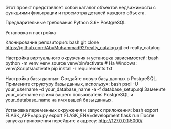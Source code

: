 Этот проект представляет собой каталог объектов недвижимости с функциями фильтрации и просмотра деталей каждого объекта.

Предварительные требования
Python 3.6+
PostgreSQL

Установка и настройка

Клонирование репозитория:
bash
git clone https://github.com/AbuMuhammad92/realty_catalog.git
cd realty_catalog

Настройка виртуального окружения и установка зависимостей:
bash
python -m venv venv
source venv/bin/activate  # На Windows: venv\Scripts\activate
pip install -r requirements.txt

Настройка базы данных:
Создайте новую базу данных в PostgreSQL.
Примените структуру базы данных, используя:
bash
psql -U your_username -d your_database_name -a -f database_setup.sql
Замените your_username на имя вашего пользователя PostgreSQL и your_database_name на имя вашей базы данных.

Установка переменных окружения и запуск приложения:
bash
export FLASK_APP=app.py
export FLASK_ENV=development
flask run
После запуска приложения перейдите к адресу: http://127.0.0.1:5000/.
